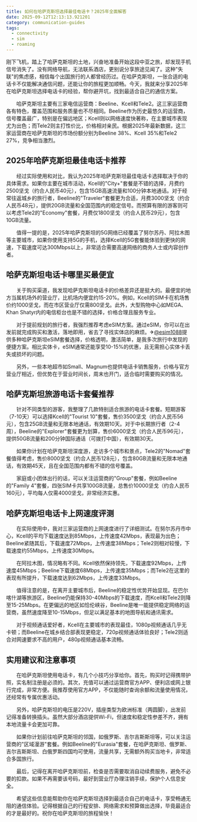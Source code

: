 ```yaml
---
title: 如何在哈萨克斯坦选择最佳电话卡？2025年全面解答
date: 2025-09-12T12:13:13.921201
category: communication-guides
tags:
  - connectivity
  - sim
  - roaming
---
```


刚下飞机，踏上了哈萨克斯坦的土地，兴奋地准备开始这段中亚之旅，却发现手机信号消失了。没有网络导航，无法联系酒店，更别说分享旅途见闻了。这种"失联"的焦虑感，相信每个出国旅行的人都曾经历过。在哈萨克斯坦，一张合适的电话卡不仅能解决通信问题，还能让你的旅程更加顺畅。今天，我就来分享2025年在哈萨克斯坦选择电话卡的经验，帮你避开坑，找到最适合自己的通信方案。

　　哈萨克斯坦主要有三家电信运营商：Beeline、Kcell和Tele2。这三家运营商各有特色，覆盖范围和服务质量也不尽相同。Beeline作为历史最悠久的运营商，信号覆盖最广，特别是在偏远地区；Kcell则以网络速度快著称，在主要城市表现尤为出色；而Tele2则主打性价比，价格相对亲民。根据2025年最新数据，这三家运营商在哈萨克斯坦的市场份额分别为Beeline 38%、Kcell 35%和Tele2 27%，竞争相当激烈。

## 2025年哈萨克斯坦最佳电话卡推荐

　　经过实际使用和对比，我认为2025年哈萨克斯坦最佳电话卡选择取决于你的具体需求。如果你主要在城市活动，Kcell的"City+"套餐是不错的选择，月费约2500坚戈（约合人民币40元），包含15GB高速流量和100分钟本地通话。对于经常往返城乡的旅行者，Beeline的"Traveler"套餐更为合适，月费3000坚戈（约合人民币48元），提供20GB流量和全国范围内的稳定信号。而预算有限的游客则可以考虑Tele2的"Economy"套餐，月费仅1800坚戈（约合人民币29元），包含10GB流量。

　　值得一提的是，2025年哈萨克斯坦的5G网络已经覆盖了努尔苏丹、阿拉木图等主要城市，如果你使用支持5G的手机，选择Kcell的5G套餐能体验到更快的网速，下载速度可达300Mbps以上，非常适合需要高速网络的商务人士或内容创作者。

## 哈萨克斯坦电话卡哪里买最便宜

　　关于购买渠道，我发现哈萨克斯坦电话卡的价格差异还是挺大的。最便宜的地方当属机场外的营业厅，比机场内便宜约15-20%。例如，Kcell的SIM卡在机场售价约1000坚戈，而在市区营业厅仅需800坚戈。此外，大型购物中心如MEGA、Khan Shatyr内的电信柜台也是不错的选择，价格合理且服务专业。

　　对于提前规划的旅行者，我强烈推荐考虑eSIM方案。通过eSIM，你可以在出发前就完成购买和激活，落地即用，省去了寻找实体店的麻烦。✈[@esim1088](https://t.me/s/esim1088)提供多种哈萨克斯坦eSIM套餐选择，价格透明，激活简单，是我多次旅行中发现的便捷方案。相比实体卡，eSIM通常还能享受10-15%的优惠，且无需担心实体卡丢失或损坏的问题。

　　另外，一些本地超市如Small、Magnum也提供电话卡销售服务，价格与官方营业厅相近，但优势在于营业时间长，周末也开门，适合临时需要购买的情况。

## 哈萨克斯坦旅游电话卡套餐推荐

　　针对不同类型的游客，我整理了几款特别适合旅游的电话卡套餐。短期游客（7-10天）可以选择Kcell的"Tourist 10"套餐，售价3500坚戈（约合人民币56元），包含25GB流量和无限本地通话，有效期10天。对于中长期旅行者（2-4周），Beeline的"Explorer"套餐更为划算，售价6000坚戈（约合人民币96元），提供50GB流量和200分钟国际通话（可拨打中国），有效期30天。

　　如果你计划在哈萨克斯坦深度游，走访多个城市和景点，Tele2的"Nomad"套餐值得考虑，售价8000坚戈（约合人民币128元），包含80GB流量和无限本地通话，有效期45天，且在全国范围内都有不错的信号覆盖。

　　家庭或小团体出行的话，可以关注运营商的"Group"套餐，例如Beeline的"Family 4"套餐，四张SIM卡共享100GB流量，总售价10000坚戈（约合人民币160元），平均每人仅需4000坚戈，非常经济实惠。

## 哈萨克斯坦电话卡上网速度评测

　　在实际使用中，我对三家运营商的上网速度进行了详细测试。在努尔苏丹市中心，Kcell的平均下载速度达到85Mbps，上传速度42Mbps，表现最为出色；Beeline紧随其后，下载速度72Mbps，上传速度38Mbps；Tele2则相对较慢，下载速度约55Mbps，上传速度30Mbps。

　　在阿拉木图，情况略有不同。Kcell依然保持领先，下载速度92Mbps，上传速度45Mbps；Beeline下载速度68Mbps，上传速度35Mbps；而Tele2在这里的表现有所提升，下载速度达到62Mbps，上传速度33Mbps。

　　值得注意的是，在离开主要城市后，Beeline的稳定性优势开始显现。在巴尔喀什湖等旅游区，Beeline仍能保持30-40Mbps的下载速度，而Kcell和Tele2则降至15-25Mbps。在更偏远的地区如恰伦峡谷，Beeline是唯一能提供稳定网络的运营商，虽然速度降至10-15Mbps，但足以满足基本的地图导航和通讯需求。

　　对于视频通话爱好者，Kcell在主要城市的表现最佳，1080p视频通话几乎无卡顿；而Beeline在城乡结合部表现更稳定，720p视频通话体验良好；Tele2则适合对网速要求不高的用户，480p视频通话基本流畅。

## 实用建议和注意事项

　　在哈萨克斯坦使用电话卡，有几个小技巧分享给你。首先，购买时记得携带护照，实名制注册是必须的。其次，充值可以通过运营商官方APP、便利店或网上银行完成，非常方便。我推荐使用官方APP，不仅能随时查询余额和流量使用情况，还经常有专属优惠活动。

　　另外，哈萨克斯坦的电压是220V，插座类型为欧洲标准（两圆脚），出发前记得准备转换插头。虽然大部分酒店提供Wi-Fi，但速度和稳定性参差不齐，拥有本地流量卡会更加可靠。

　　如果你计划前往哈萨克斯坦的邻国，如俄罗斯、吉尔吉斯斯坦等，可以关注运营商的"区域漫游"套餐。例如Beeline的"Eurasia"套餐，在哈萨克斯坦、俄罗斯、吉尔吉斯斯坦、白俄罗斯四国均可使用，流量共享，无需额外购买当地卡，非常适合多国旅行。

　　最后，记得在离开哈萨克斯坦前，检查是否需要取消自动续费服务，避免不必要的扣款。如果不再需要该号码，最好到营业厅办理注销手续，保护个人信息安全。

　　希望这些信息能帮助你在哈萨克斯坦选择到最适合自己的电话卡，享受畅通无阻的通信体验。记得根据自己的行程安排、网络需求和预算做出选择，毕竟最适合的才是最好的。祝你在哈萨克斯坦的旅程愉快！